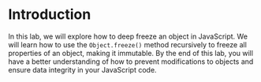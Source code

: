 # Introduction

In this lab, we will explore how to deep freeze an object in JavaScript. We will learn how to use the `Object.freeze()` method recursively to freeze all properties of an object, making it immutable. By the end of this lab, you will have a better understanding of how to prevent modifications to objects and ensure data integrity in your JavaScript code.
